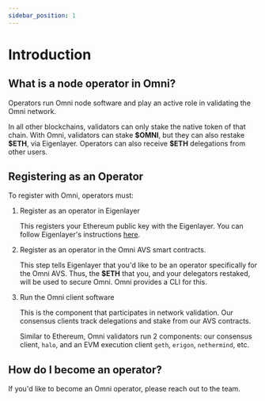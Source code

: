 ```yaml
---
sidebar_position: 1
---
```


# Introduction

## What is a node operator in Omni?

Operators run Omni node software and play an active role in validating the Omni network.

In all other blockchains, validators can only stake the native token of that chain. With Omni, validators can stake **\$OMNI**, but they can also restake **\$ETH**, via Eigenlayer. Operators can also receive **\$ETH** delegations from other users.

## Registering as an Operator

To register with Omni, operators must:

1. Register as an operator in Eigenlayer

    This registers your Ethereum public key with the Eigenlayer. You can follow Eigenlayer's instructions [here](https://docs.eigenlayer.xyz/eigenlayer/operator-guides/operator-installation).

2. Register as an operator in the Omni AVS smart contracts.

    This step tells Eigenlayer that you'd like to be an operator specifically for the Omni AVS. Thus, the **\$ETH** that you, and your delegators restaked, will be used to secure Omni. Omni provides a CLI for this.

3. Run the Omni client software

    This is the component that participates in network validation. Our consensus clients track delegations and stake from our AVS contracts.

    Similar to Ethereum, Omni validators run 2 components: our consensus client, `halo`, and an EVM execution client `geth`, `erigon`, `nethermind`, etc.

## How do I become an operator?

If you'd like to become an Omni operator, please reach out to the team.
